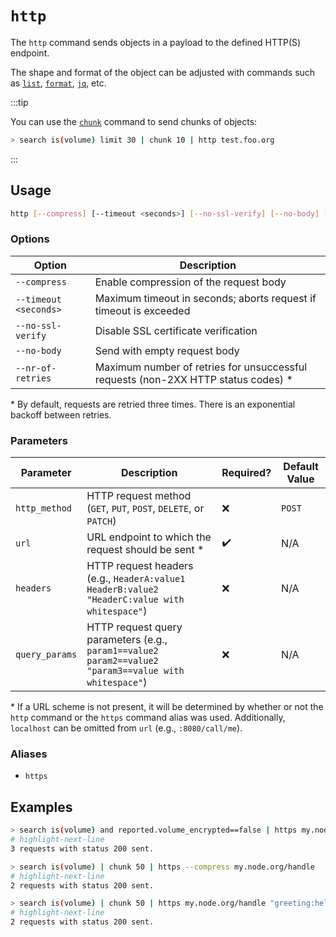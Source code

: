 # `http`

The `http` command sends objects in a payload to the defined HTTP(S) endpoint.

The shape and format of the object can be adjusted with commands such as [`list`](./list.md), [`format`](./format.md), [`jq`](./jq.md), etc.

:::tip

You can use the [`chunk`](./chunk.md) command to send chunks of objects:

```bash title="Perform up to 3 requests, where every request will contain up to 10 elements"
> search is(volume) limit 30 | chunk 10 | http test.foo.org
```

:::

## Usage

```bash
http [--compress] [--timeout <seconds>] [--no-ssl-verify] [--no-body] [--nr-of-retries <num>] <http_method> <url> <headers> <query_params>
```

### Options

| Option                | Description                                                                        |
| --------------------- | ---------------------------------------------------------------------------------- |
| `--compress`          | Enable compression of the request body                                             |
| `--timeout <seconds>` | Maximum timeout in seconds; aborts request if timeout is exceeded                  |
| `--no-ssl-verify`     | Disable SSL certificate verification                                               |
| `--no-body`           | Send with empty request body                                                       |
| `--nr-of-retries`     | Maximum number of retries for unsuccessful requests (non-2XX HTTP status codes) \* |

\* By default, requests are retried three times. There is an exponential backoff between retries.

### Parameters

| Parameter      | Description                                                                                           | Required? | Default Value |
| -------------- | ----------------------------------------------------------------------------------------------------- | --------- | ------------- |
| `http_method`  | HTTP request method (`GET`, `PUT`, `POST`, `DELETE`, or `PATCH`)                                      | ❌        | `POST`        |
| `url`          | URL endpoint to which the request should be sent \*                                                   | ✔️        | N/A           |
| `headers`      | HTTP request headers (e.g., `HeaderA:value1 HeaderB:value2 "HeaderC:value with whitespace"`)          | ❌        | N/A           |
| `query_params` | HTTP request query parameters (e.g., `param1==value2 param2==value2 "param3==value with whitespace"`) | ❌        | N/A           |

\* If a URL scheme is not present, it will be determined by whether or not the `http` command or the `https` command alias was used. Additionally, `localhost` can be omitted from `url` (e.g., `:8080/call/me`).

### Aliases

- `https`

## Examples

```bash title="Look for unencrypted volumes and report them to the specified endpoint"
> search is(volume) and reported.volume_encrypted==false | https my.node.org/handle_unencrypted
# highlight-next-line
​3 requests with status 200 sent.
```

```bash title="Query all volumes and send chunks of 50 volumes per request to the specified handler"
> search is(volume) | chunk 50 | https --compress my.node.org/handle
# highlight-next-line
​2 requests with status 200 sent.
```

```bash title="Same as previous, but define special header and query parameter values"
> search is(volume) | chunk 50 | https my.node.org/handle "greeting:hello from resotocore" type==volume
# highlight-next-line
​2 requests with status 200 sent.
```
